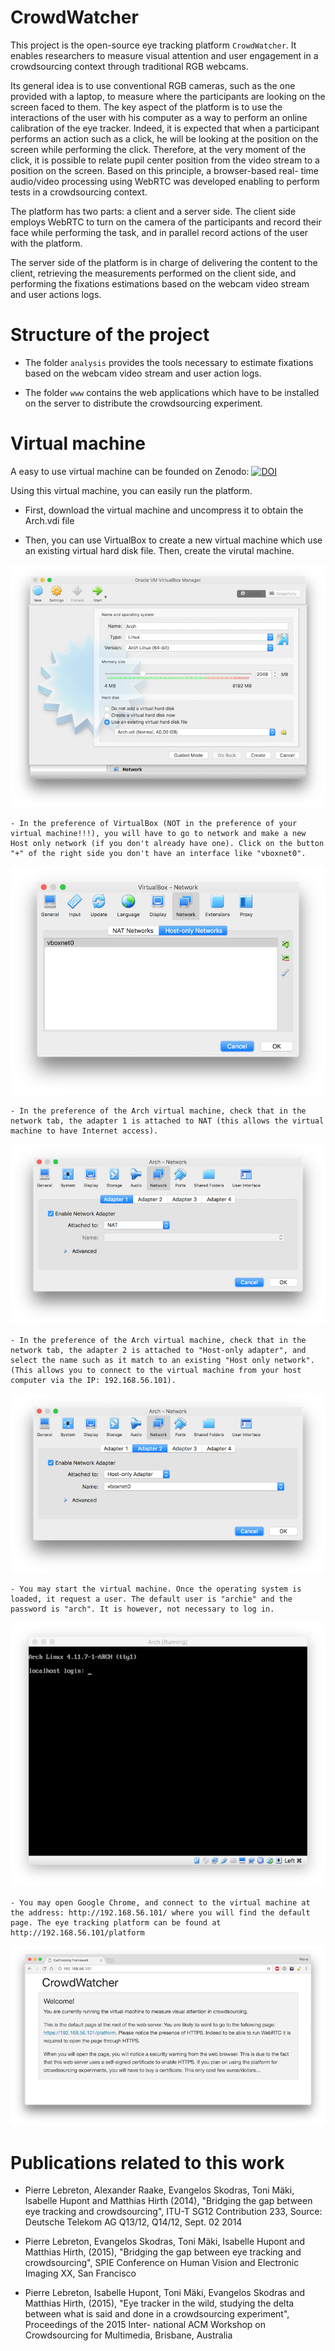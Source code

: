 # CrowdWatcher

This project is the open-source eye tracking platform `CrowdWatcher`. It enables researchers to measure visual attention and user engagement in a crowdsourcing context through traditional RGB webcams. 

Its general idea is to use conventional RGB cameras, such as the one provided with a laptop, to measure where the participants are looking on the screen faced to them. The key aspect of the platform is to use the interactions of the user with his computer as a way to perform an online calibration of the eye tracker. Indeed, it is expected that when a participant performs an action such as a click, he will be looking at the position on the screen while performing the click. Therefore, at the very moment of the click, it is possible to relate pupil center position from the video stream to a position on the screen. Based on this principle, a browser-based real- time audio/video processing using WebRTC was developed enabling to perform tests in a crowdsourcing context.

The platform has two parts: a client and a server side. The client side employs WebRTC to turn on the camera of the participants and record their face while performing the task, and in parallel record actions of the user with the platform. 

The server side of the platform is in charge of delivering the content to the client, retrieving the measurements performed on the client side, and performing the fixations estimations based on the webcam video stream and user actions logs.


# Structure of the project

   - The folder `analysis` provides the tools necessary to estimate fixations based on the webcam video stream and user action logs.

   - The folder `www` contains the web applications which have to be installed on the server to distribute the crowdsourcing experiment. 


# Virtual machine

A easy to use virtual machine can be founded on Zenodo: [![DOI](https://zenodo.org/badge/DOI/10.5281/zenodo.822385.svg)](https://doi.org/10.5281/zenodo.822385)


Using this virtual machine, you can easily run the platform. 

   - First, download the virtual machine and uncompress it to obtain the Arch.vdi file

   - Then, you can use VirtualBox to create a new virtual machine which use an existing virtual hard disk file. Then, create the virutal machine. 

![alt tag](./NewVM.png)

	- In the preference of VirtualBox (NOT in the preference of your virtual machine!!!), you will have to go to network and make a new Host only network (if you don't already have one). Click on the button "+" of the right side you don't have an interface like "vboxnet0".

![alt tag](./NetworkC.png)

	- In the preference of the Arch virtual machine, check that in the network tab, the adapter 1 is attached to NAT (this allows the virtual machine to have Internet access).

![alt tag](./Network1.png)

	- In the preference of the Arch virtual machine, check that in the network tab, the adapter 2 is attached to "Host-only adapter", and select the name such as it match to an existing "Host only network". (This allows you to connect to the virtual machine from your host computer via the IP: 192.168.56.101). 


![alt tag](./Network2.png)

	- You may start the virtual machine. Once the operating system is loaded, it request a user. The default user is "archie" and the password is "arch". It is however, not necessary to log in.  

![alt tag](./VMStarted.png)


	- You may open Google Chrome, and connect to the virtual machine at the address: http://192.168.56.101/ where you will find the default page. The eye tracking platform can be found at http://192.168.56.101/platform

![alt tag](./Invite.png)



# Publications related to this work

   - Pierre Lebreton, Alexander Raake, Evangelos Skodras, Toni Mäki, Isabelle Hupont and Matthias Hirth (2014), "Bridging the gap between eye tracking and crowdsourcing", ITU-T SG12 Contribution 233, Source: Deutsche Telekom AG Q13/12, Q14/12, Sept. 02 2014

   - Pierre Lebreton, Evangelos Skodras, Toni Mäki, Isabelle Hupont and Matthias Hirth, (2015), "Bridging the gap between eye tracking and crowdsourcing", SPIE Conference on Human Vision and Electronic Imaging XX, San Francisco

   - Pierre Lebreton, Isabelle Hupont, Toni Mäki, Evangelos Skodras and Matthias Hirth, (2015), "Eye tracker in the wild, studying the delta between what is said and done in a crowdsourcing experiment", Proceedings of the 2015 Inter- national ACM Workshop on Crowdsourcing for Multimedia, Brisbane, Australia





